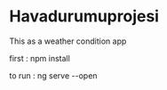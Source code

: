 # Havadurumuprojesi
 This as a weather condition app

first : npm install

to run : ng serve --open
